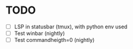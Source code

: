 # TODO

- [ ] LSP in statusbar (tmux), with python env used
- [ ] Test winbar (nightly)
- [ ] Test commandheigth=0 (nightly)
